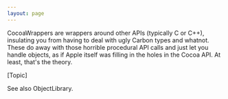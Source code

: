 ```yaml
---
layout: page
---
```


CocoaWrappers are wrappers around other APIs (typically C or C++), insulating you from having to deal with ugly Carbon types and whatnot. These do away with those horrible procedural API calls and just let you handle objects, as if Apple itself was filling in the holes in the Cocoa API. At least, that's the theory.

[Topic]

See also ObjectLibrary.
